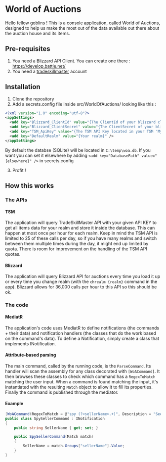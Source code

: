 # World of Auctions

Hello fellow goblins ! This is a console application, called World of Auctions, designed to help us make the most out of the data available out there about the auction house and its items.

## Pre-requisites

1. You need a Blizzard API Client. You can create one there : https://develop.battle.net/
2. You need a [tradeskillmaster](https://www.tradeskillmaster.com/) account

## Installation

1. Clone the repository
2. Add a secrets.config file inside src/WorldOfAuctions/ looking like this :

```xml
<?xml version="1.0" encoding="utf-8"?>
<appSettings>
  <add key="Blizzard_ClientId" value="{The ClientId of your blizzard client}" />
  <add key="Blizzard_ClientSecret" value="{The ClientSecret of your blizzard client" />
  <add key="TSM_ApiKey" value="{The TSM API Key located in your TSM 'My Account' page}" />
  <add key="DefaultRealm" value="{Your realm}" />
</appSettings>
```

By default the databse (SQLite) will be located in `C:\temp\woa.db`. If you want you can set it elsewhere by adding `<add key="DatabasePath" value="{elsewhere}" />` in secrets.config

3. Profit !

## How this works

### The APIs

#### TSM
The application will query TradeSkillMaster API with your given API KEY to get all items data for your realm and store it inside the database.
This can happen at most once per hour for each realm. Keep in mind the TSM API is limited to 25 of these calls per day, so if you have many realms and switch between them multiple times during the day, it might end up limited by quota.
There is room for improvement on the handling of the TSM API quotas.

#### Blizzard
The application will query Blizzard API for auctions every time you load it up or every time you change realm (with the `chrealm {realm}` command in the app).
Blizzard allows for 36,000 calls per hour to this API so this should be ok.

### The code

#### MediatR
The application's code uses MediatR to define notifications (the commands + their data) and notification handlers (the classes that do the work based on the command's data).
To define a Notification, simply create a class that implements INotification.

#### Attribute-based parsing
The main command, called by the running code, is the `ParseCommand`. Its handler will scan the assembly for any class decorated with `[WoACommand]`. It then browses these classes to check which command has a `RegexToMatch` matching the user input. When a command is found matching the input, it's instantiated with the resulting `Match` object to allow it to fill its properties. Finally the command is published through the mediator.

#### Example

```csharp
[WoACommand(RegexToMatch = @"spy (?<sellerName>.+)", Description = "See all auctions and info for given seller")]
public class SpySellerCommand : INotification
{
    public string SellerName { get; set; }

    public SpySellerCommand(Match match)
    {
        SellerName = match.Groups["sellerName"].Value;
    }
}
```
